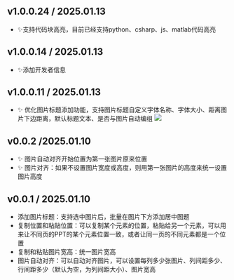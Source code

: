 ## v1.0.0.24 / 2025.01.13
- ✨支持代码块高亮，目前已经支持python、csharp、js、matlab代码高亮

##  v1.0.0.14 / 2025.01.13
- ✨添加开发者信息

## v1.0.0.11 / 2025.01.13

- ✨ 优化图片标题添加功能，支持图片标题自定义字体名称、字体大小、距离图片下边距离，默认标题文本、是否与图片自动编组
   ![](https://fastly.jsdelivr.net/gh/Achuan-2/PicBed/assets/PixPin_2025-01-13_10-31-09-2025-01-13.png)

## v0.0.2 /2025.01.10
- ✨ 图片自动对齐开始位置为第一张图片原来位置
- ✨ 图片对齐：如果不设置图片宽度或高度，则用第一张图片的高度来统一设置图片高度

## v0.0.1 / 2025.01.10

- 添加图片标题：支持选中图片后，批量在图片下方添加居中图题​
- 复制位置和粘贴位置：可以复制某个元素的位置，粘贴给另一个元素，可以用来让不同页的PPT的某个元素位置一致，或者让同一页的不同元素都是一个位置​
- 复制和粘贴图片宽高：统一图片宽高​
- 图片自动对齐：可以自动对齐图片，可以设置每列多少张图片、列间距多少、行间距多少（默认为空，为列间距大小）、图片宽高​